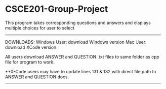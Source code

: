 # CSCE201-Group-Project
This program takes corresponding questions and answers and displays multiple choices for user to select.
_________________________________________
DOWNLOADS:
Windows User: download Windows version
Mac User: download XCode version

All users download ANSWER and QUESTION .txt files to same folder as cpp file for program to work. 

**X-Code users may have to update lines 131 & 132 with direct file path to ANSWER and QUESTION docs.
_________________________________________
